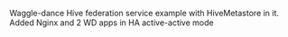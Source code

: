 Waggle-dance Hive federation service example with HiveMetastore in it.
Added Nginx and 2 WD apps in HA active-active mode
